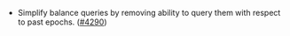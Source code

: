 - Simplify balance queries by removing ability to query them with respect to
  past epochs. ([\#4290](https://github.com/anoma/namada/pull/4290))